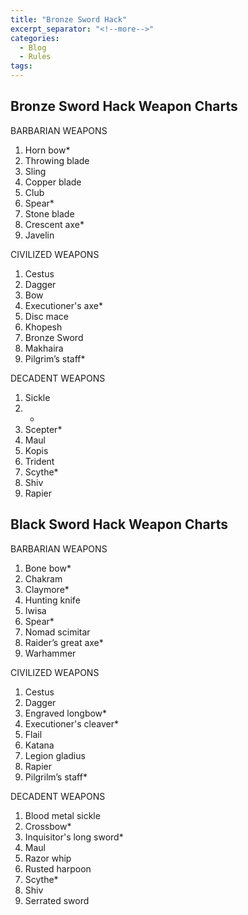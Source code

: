```yaml
---
title: "Bronze Sword Hack"
excerpt_separator: "<!--more-->"
categories:
  - Blog
  - Rules
tags:
---
```


## Bronze Sword Hack Weapon Charts

BARBARIAN WEAPONS
1. Horn bow*
2. Throwing blade
3. Sling
4. Copper blade
5. Club
6. Spear*
7. Stone blade
8. Crescent axe*
9. Javelin

CIVILIZED WEAPONS
1. Cestus
2. Dagger
3. Bow
4. Executioner's axe*
5. Disc mace
6. Khopesh
7. Bronze Sword
8. Makhaira
9. Pilgrim’s staff*

DECADENT WEAPONS
1. Sickle
2. *
3. Scepter*
4. Maul
5. Kopis
6. Trident
7. Scythe*
8. Shiv
9. Rapier

## Black Sword Hack Weapon Charts

BARBARIAN WEAPONS
1. Bone bow*
2. Chakram
3. Claymore*
4. Hunting knife
5. Iwisa
6. Spear*
7. Nomad scimitar
8. Raider’s great axe*
9. Warhammer

CIVILIZED WEAPONS
1. Cestus
2. Dagger
3. Engraved longbow*
4. Executioner's cleaver*
5. Flail
6. Katana
7. Legion gladius
8. Rapier
9. Pilgrilm’s staff*

DECADENT WEAPONS
1. Blood metal sickle
2. Crossbow*
3. Inquisitor's long sword*
4. Maul
5. Razor whip
6. Rusted harpoon
7. Scythe*
8. Shiv
9. Serrated sword

<!--more-->

